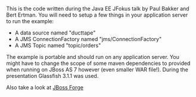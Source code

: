 This is the code written during the Java EE JFokus talk by Paul Bakker and Bert Ertman.
You will need to setup a few things in your application server to run the example:
* A data source named "ducttape"
* A JMS ConnectionFactory named "jms/ConnectionFactory"
* A JMS Topic named "topic/orders"

The example is portable and should run on any application server. You might have to change the scope of some maven dependencies to provided when running on
JBoss AS 7 however (even smaller WAR file!). During the presentation Glassfish 3.1.1 was used.

Also take a look at [JBoss Forge](http://jboss.org/forge)